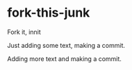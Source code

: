 # fork-this-junk
Fork it, innit

Just adding some text, making a commit.

Adding more text and making a commit.


